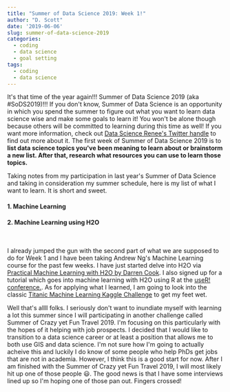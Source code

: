 ```yaml
---
title: "Summer of Data Science 2019: Week 1!"
author: "D. Scott"
date: '2019-06-06'
slug: summer-of-data-science-2019
categories:
  - coding
  - data science
  - goal setting
tags:
  - coding
  - data science
---
```


It's that time of the year again!!! Summer of Data Science 2019 (aka #SoDS2019)!!! If you don't know, Summer of Data Science is an opportunity in which you spend the summer to figure out what you want to learn data science wise and make some goals to learn it! You won't be alone though because others will be committed to learning during this time as well!  If you want more information, check out [Data Science Renee's Twitter handle](https://twitter.com/BecomingDataSci) to find out more about it. The first week of Summer of Data Science 2019 is to <b>list data science topics you've been meaning to learn about or brainstorm a new list. After that, research what resources you can use to learn those topics.</b>

Taking notes from my participation in last year's Summer of Data Science and taking in consideration my summer schedule, here is my list of what I want to learn. It is short and sweet.

<h4> 1. Machine Learning </h4>
<h4> 2. Machine Learning using H2O </h4
<br></br>

I already jumped the gun with the second part of what we are supposed to do for Week 1 and I have been taking Andrew Ng's Machine Learning course for the past few weeks.  I have just started delve into H2O via [Practical Machine Learning with H2O by Darren Cook](http://shop.oreilly.com/product/0636920053170.do). I also signed up for a tutorial which goes into machine learning with H2O using R at the [useR! conference.](http://www.user2019.fr/tutorials/). As for applying what I learned, I am going to look into the classic [Titanic Machine Learning Kaggle Challenge](https://www.kaggle.com/c/titanic) to get my feet wet. 

Well that's allll folks. I seriously don't want to inundiate myself with learning a lot this summer since I will participating in another challenge called Summer of Crazy yet Fun Travel 2019. I'm focusing on this particularly with the hopes of it helping with job prospects. I decided that I would like to transition to a data science career or at least a position that allows me to both use GIS and data science. I'm not sure how I'm going to actually acheive this and luckily I do know of some people who help PhDs get jobs that are not in academia. However, I think this is a good start for now. After I am finished with the Summer of Crazy yet Fun Travel 2019, I will most likely hit up one of those people :smiley:. The good news is that I have some interviews lined up so I'm hoping one of those pan out. Fingers crossed!